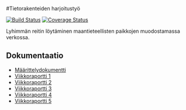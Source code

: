 #Tietorakenteiden harjoitustyö 

[![Build Status](https://travis-ci.org/pekoe09/tiralabra.svg?branch=master)](https://travis-ci.org/pekoe09/tiralabra)
[![Coverage Status](https://coveralls.io/repos/github/pekoe09/tiralabra/badge.svg?branch=master)](https://coveralls.io/github/pekoe09/tiralabra?branch=master)

Lyhimmän reitin löytäminen maantieteellisten paikkojen muodostamassa verkossa.

## Dokumentaatio

- [Määrittelydokumentti](https://github.com/pekoe09/tiralabra/blob/master/docs/M%C3%A4%C3%A4rittelydokumentti.pdf)
- [Viikkoraportti 1](https://github.com/pekoe09/tiralabra/blob/master/docs/Viikkoraportti_1.md)
- [Viikkoraportti 2](https://github.com/pekoe09/tiralabra/blob/master/docs/Viikkoraportti_2.md)
- [Viikkoraportti 3](https://github.com/pekoe09/tiralabra/blob/master/docs/Viikkoraportti_3.md)
- [Viikkoraportti 4](https://github.com/pekoe09/tiralabra/blob/master/docs/Viikkoraportti_4.md)
- [Viikkoraportti 5](https://github.com/pekoe09/tiralabra/blob/master/docs/Viikkoraportti_5.md)

